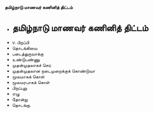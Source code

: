 **தமிழ்நாடு மாணவர் கணினித் திட்டம்**
- # தமிழ்நாடு மாணவர் கணினித் திட்டம்
- v. பிறப்பி
- தொடங்கிவை
- படைத்துருவாக்கு
- உண்டுபண்ணு
- முதன்முதலாகச் செய்
- முதன்முதலான நடைமுறைக்குக் கொண்டுவா
- மூலமாகக்  கொள்
- மூலமரபாகக் கொள்
- பிறப்புறு
- எழு
- தோன்று
- தொடங்கு.

